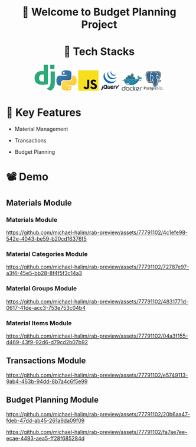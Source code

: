 <h1 align="center">
🚀 Welcome to Budget Planning Project
</h1>
<h1 align="center">
🔧 Tech Stacks
</h1>

<div align="center">
  <img width="55" src="svg/django.svg"/>
  <img width="55" src="svg/python.svg"/>
  <img width="55" src="svg/javascript.svg"/>
  <img width="55" src="svg/jquery.svg"/>
  <img width="55" src="svg/docker.svg"/>
  <img width="55" src="svg/postgresql.svg"/>
</div>

# 🌟 Key Features

- Material Management

- Transactions

- Budget Planning

# 📽 Demo

## Materials Module

### Materials Module

https://github.com/michael-halim/rab-preview/assets/77791102/4c1efe98-542e-4043-be59-b20cd16376f5

### Material Categories Module

https://github.com/michael-halim/rab-preview/assets/77791102/72787e97-a3f4-45e5-bb28-8f4f5f3c14a3

### Material Groups Module

https://github.com/michael-halim/rab-preview/assets/77791102/4831771d-0617-41de-acc3-753e753c04b4

### Material Items Module

https://github.com/michael-halim/rab-preview/assets/77791102/04a3f155-d469-43f9-92d6-d79cd2b07b92

## Transactions Module

https://github.com/michael-halim/rab-preview/assets/77791102/e5749113-9ab4-463b-94dd-8b7a4c6f5e99

## Budget Planning Module

https://github.com/michael-halim/rab-preview/assets/77791102/20b6aa47-fdeb-47dd-ab45-261a9da09f09

https://github.com/michael-halim/rab-preview/assets/77791102/fa7ae7ee-ecae-4493-aea5-ff28f685284d
